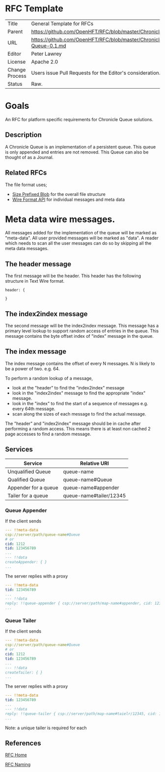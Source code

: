 # RFC Template

|         |                                                             |
|:------- | ----------------------------------------------------------- |
| Title   | General Template for RFCs                                   |
| Parent  | https://github.com/OpenHFT/RFC/blob/master/Chronicle/Chronicle-0.1.md |
| URL     | https://github.com/OpenHFT/RFC/blob/master/Chronicle/Queue/Chronicle-Queue-0.1.md |
| Editor  | Peter Lawrey                                                |
| License | Apache 2.0                                                  |
| Change Process | Users issue Pull Requests for the Editor's consideration. |
| Status  | Raw.                                                        |

# Goals
An RFC for platform specific requirements for Chronicle Queue solutions.

## Description
A Chronicle Queue is an implementation of a persistent queue. This queue is only appended and entries are not removed.
This Queue can also be thought of as a Journal.

## Related RFCs
The file format uses;

 - [Size Prefixed Blob](https://github.com/OpenHFT/RFC/blob/master/Size-Prefixed-Blob/) for the overall file structure
 - [Wire Format API](https://github.com/OpenHFT/RFC/blob/master/Wire-Format-API/) for individual messages and meta data

# Meta data wire messages.
All messages added for the implementation of the queue will be marked as "meta-data". All user provided messages will be marked as "data".
A reader which needs to scan all the user messages can do so by skipping all the meta data messages.

## The header message
The first message will be the header.  This header has the following structure in Text Wire format.
```
header: {

}
```
## The index2index message
The second message will be the index2index message.
This message has a primary level lookup to support random access of entries in the queue.
This message contains the byte offset index of "index" message in the queue.

## The index message
The index message contains the offset of every N messages.  N is likely to be a power of two. e.g. 64.

To perform a random lookup of a message,
 - look at the "header" to find the "index2index" message
 - look in the "index2index" message to find the appropriate "index" message.
 - look in the "index" to find the start of a sequence of messages e.g. every 64th message.
 - scan along the sizes of each message to find the actual message.

The "header" and "index2index" message should be in cache after performing a random access.
This means there is at least non cached 2 page accesses to find a random message.

## Services
| Service              | Relative URI                  |
| -------------------- | ----------------------------- |
| Unqualified Queue    | queue-name                    |
| Qualified Queue      | queue-name#Queue              |
| Appender for a queue | queue-name#appender           |
| Tailer for a queue   | queue-name#tailer/12345       |

### Queue Appender
If the client sends
```YAML
--- !!meta-data
csp://server/path/queue-name#Queue
# or
cid: 1212
tid: 123456789
...
--- !!data
createAppender: { }
...
```

The server replies with a proxy
```YAML
--- !!meta-data
tid: 123456789
...
--- !!data
reply: !!queue-appender { csp://server/path/map-name#appender, cid: 1234 }
...
```

### Queue Tailer
If the client sends
```YAML
--- !!meta-data
csp://server/path/queue-name#Queue
# or
cid: 1212
tid: 123456789
...
--- !!data
createTailer: { }
...
```

The server replies with a proxy
```YAML
--- !!meta-data
tid: 123456789
...
--- !!data
reply: !!queue-tailer { csp://server/path/map-name#taielr/12345, cid: 12345 }
...
```
Note: a unique tailer is required for each 

## References
[RFC Home](https://github.com/OpenHFT/RFC/blob/master/)

[RFC Naming](https://github.com/OpenHFT/RFC/blob/master/RFC-Naming/)

